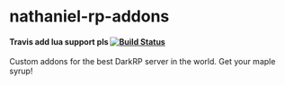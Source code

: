 # nathaniel-rp-addons
#### Travis add lua support pls [![Build Status](https://travis-ci.org/BillardDRP/nathaniel-rp-addons.svg?branch=master)](https://travis-ci.org/BillardDRP/nathaniel-rp-addons)
Custom addons for the best DarkRP server in the world.
Get your maple syrup!
